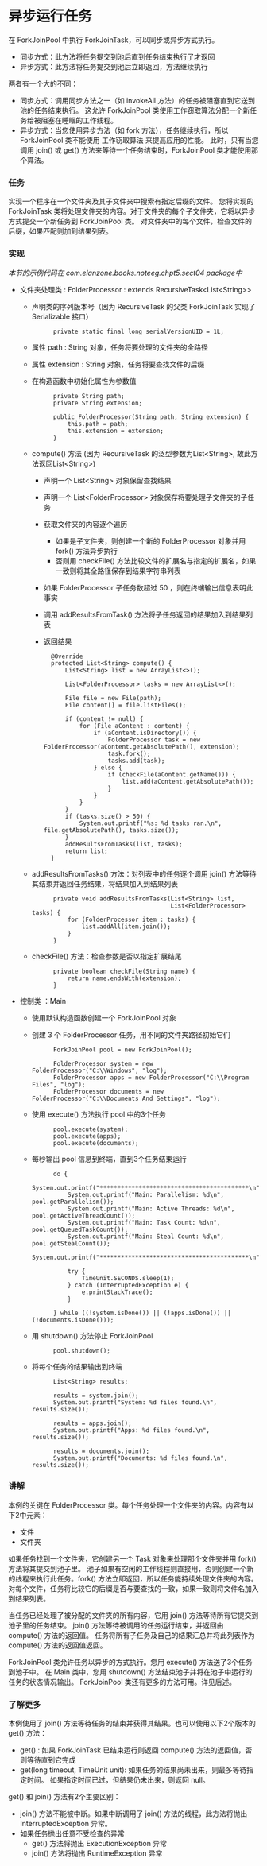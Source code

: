 异步运行任务
====

在 ForkJoinPool 中执行 ForkJoinTask，可以同步或异步方式执行。

* 同步方式：此方法将任务提交到池后直到任务结束执行了才返回
* 异步方式：此方法将任务提交到池后立即返回，方法继续执行


两者有一个大的不同：

* 同步方式：调用同步方法之一（如 invokeAll 方法）的任务被阻塞直到它送到池的任务结束执行。
    这允许 ForkJoinPool 类使用工作窃取算法分配一个新任务给被阻塞在睡眠的工作线程。
* 异步方式：当您使用异步方法（如 fork 方法），任务继续执行，所以 ForkJoinPool 类不能使用 工作窃取算法 来提高应用的性能。
    此时，只有当您调用 join() 或 get() 方法来等待一个任务结束时，ForkJoinPool 类才能使用那个算法。


### 任务

实现一个程序在一个文件夹及其子文件夹中搜索有指定后缀的文件。
您将实现的 ForkJoinTask 类将处理文件夹的内容。对于文件夹的每个子文件夹，它将以异步方式提交一个新任务到 ForkJoinPool 类。
对文件夹中的每个文件，检查文件的后缀，如果匹配则加到结果列表。


### 实现

*本节的示例代码在 com.elanzone.books.noteeg.chpt5.sect04 package中*

* 文件夹处理类 : FolderProcessor : extends RecursiveTask\<List\<String\>\>

    * 声明类的序列版本号（因为 RecursiveTask 的父类 ForkJoinTask 实现了 Serializable 接口）

                private static final long serialVersionUID = 1L;

    * 属性 path : String 对象，任务将要处理的文件夹的全路径
    * 属性 extension : String 对象，任务将要查找文件的后缀
    * 在构造函数中初始化属性为参数值

                private String path;
                private String extension;

                public FolderProcessor(String path, String extension) {
                    this.path = path;
                    this.extension = extension;
                }

    * compute() 方法 (因为 RecursiveTask 的泛型参数为List\<String\>, 故此方法返回List\<String\>)
        * 声明一个 List\<String\> 对象保留查找结果
        * 声明一个 List\<FolderProcessor\> 对象保存将要处理子文件夹的子任务
        * 获取文件夹的内容逐个遍历
            * 如果是子文件夹，则创建一个新的 FolderProcessor 对象并用 fork() 方法异步执行
            * 否则用 checkFile() 方法比较文件的扩展名与指定的扩展名，如果一致则将其全路径保存到结果字符串列表
        * 如果 FolderProcessor 子任务数超过 50 ，则在终端输出信息表明此事实
        * 调用 addResultsFromTask() 方法将子任务返回的结果加入到结果列表
        * 返回结果

                @Override
                protected List<String> compute() {
                    List<String> list = new ArrayList<>();

                    List<FolderProcessor> tasks = new ArrayList<>();

                    File file = new File(path);
                    File content[] = file.listFiles();

                    if (content != null) {
                        for (File aContent : content) {
                            if (aContent.isDirectory()) {
                                FolderProcessor task = new FolderProcessor(aContent.getAbsolutePath(), extension);
                                task.fork();
                                tasks.add(task);
                            } else {
                                if (checkFile(aContent.getName())) {
                                    list.add(aContent.getAbsolutePath());
                                }
                            }
                        }
                    }
                    if (tasks.size() > 50) {
                        System.out.printf("%s: %d tasks ran.\n", file.getAbsolutePath(), tasks.size());
                    }
                    addResultsFromTasks(list, tasks);
                    return list;
                }

    * addResultsFromTasks() 方法：对列表中的任务逐个调用 join() 方法等待其结束并返回任务结果，将结果加入到结果列表

                private void addResultsFromTasks(List<String> list,
                                                 List<FolderProcessor> tasks) {
                    for (FolderProcessor item : tasks) {
                        list.addAll(item.join());
                    }
                }

    * checkFile() 方法：检查参数是否以指定扩展结尾

                private boolean checkFile(String name) {
                    return name.endsWith(extension);
                }

* 控制类 ：Main

    * 使用默认构造函数创建一个 ForkJoinPool 对象
    * 创建 3 个 FolderProcessor 任务，用不同的文件夹路径初始它们

                ForkJoinPool pool = new ForkJoinPool();

                FolderProcessor system = new FolderProcessor("C:\\Windows", "log");
                FolderProcessor apps = new FolderProcessor("C:\\Program Files", "log");
                FolderProcessor documents = new FolderProcessor("C:\\Documents And Settings", "log");

    * 使用 execute() 方法执行 pool 中的3个任务

                pool.execute(system);
                pool.execute(apps);
                pool.execute(documents);

    * 每秒输出 pool 信息到终端，直到3个任务结束运行

                do {
                    System.out.printf("******************************************\n");
                    System.out.printf("Main: Parallelism: %d\n", pool.getParallelism());
                    System.out.printf("Main: Active Threads: %d\n", pool.getActiveThreadCount());
                    System.out.printf("Main: Task Count: %d\n", pool.getQueuedTaskCount());
                    System.out.printf("Main: Steal Count: %d\n", pool.getStealCount());
                    System.out.printf("******************************************\n");

                    try {
                        TimeUnit.SECONDS.sleep(1);
                    } catch (InterruptedException e) {
                        e.printStackTrace();
                    }

                } while ((!system.isDone()) || (!apps.isDone()) || (!documents.isDone()));

    * 用 shutdown() 方法停止 ForkJoinPool

                pool.shutdown();

    * 将每个任务的结果输出到终端

                List<String> results;

                results = system.join();
                System.out.printf("System: %d files found.\n", results.size());

                results = apps.join();
                System.out.printf("Apps: %d files found.\n", results.size());

                results = documents.join();
                System.out.printf("Documents: %d files found.\n", results.size());


### 讲解

本例的关键在 FolderProcessor 类。每个任务处理一个文件夹的内容。内容有以下2中元素：

* 文件
* 文件夹


如果任务找到一个文件夹，它创建另一个 Task 对象来处理那个文件夹并用 fork() 方法将其提交到池子里。
池子如果有空闲的工作线程则直接用，否则创建一个新的线程来执行此任务。fork() 方法立即返回，所以任务能持续处理文件夹的内容。
对每个文件，任务将比较它的后缀是否与要查找的一致，如果一致则将文件名加入到结果列表。

当任务已经处理了被分配的文件夹的所有内容，它用 join() 方法等待所有它提交到池子里的任务结束。
join() 方法等待被调用的任务运行结束，并返回由 compute() 方法的返回值。
任务将所有子任务及自己的结果汇总并将此列表作为 compute() 方法的返回值返回。

ForkJoinPool 类允许任务以异步的方式执行。您用 execute() 方法送了3个任务到池子中。
在 Main 类中，您用 shutdown() 方法结束池子并将在池子中运行的任务的状态情况输出。
ForkJoinPool 类还有更多的方法可用。详见后述。


### 了解更多

本例使用了 join() 方法等待任务的结束并获得其结果。也可以使用以下2个版本的 get() 方法：

* get() : 如果 ForkJoinTask 已结束运行则返回 compute() 方法的返回值，否则等待直到它完成
* get(long timeout, TimeUnit unit): 如果任务的结果尚未出来，则最多等待指定时间。
    如果指定时间已过，但结果仍未出来，则返回 null。


get() 和 join() 方法有2个主要区别：

* join() 方法不能被中断。如果中断调用了 join() 方法的线程，此方法将抛出 InterruptedException 异常。
* 如果任务抛出任意不受检查的异常
    * get() 方法将抛出 ExecutionException 异常
    * join() 方法将抛出 RuntimeException 异常


